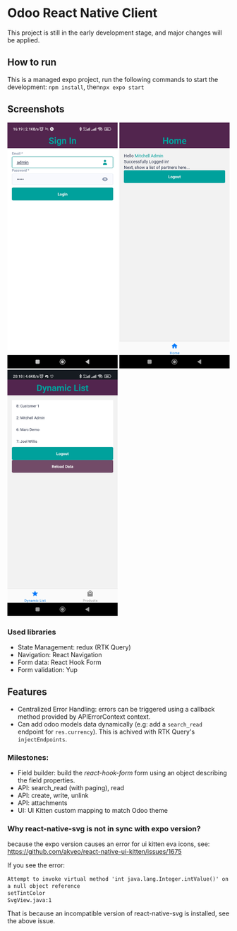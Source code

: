 # Odoo React Native Client
This project is still in the early development stage, and major changes will be applied.

## How to run
This is a managed expo project, run the following commands to start the development: `npm install`, then`npx expo start`

## Screenshots
<img alt="Login" src="docs/login.jpg" width="250"/>
<img alt="Home" src="docs/home.jpg" width="250"/>
<img alt="Dynamic List" src="docs/dynamic_list.jpg" width="250"/>

### Used libraries
* State Management: redux (RTK Query)
* Navigation: React Navigation
* Form data: React Hook Form
* Form validation: Yup

## Features
* Centralized Error Handling: errors can be triggered using a callback method provided by APIErrorContext context.
* Can add odoo models data dynamically (e.g: add a `search_read` endpoint for `res.currency`). This is achived with RTK Query's `injectEndpoints`.

### Milestones:
* Field builder: build the _react-hook-form_ form using an object describing the field properties.
* API: search_read (with paging), read
* API: create, write, unlink
* API: attachments
* UI: UI Kitten custom mapping to match Odoo theme


### Why react-native-svg is not in sync with expo version?
because the expo version causes an error for ui kitten eva icons, see: https://github.com/akveo/react-native-ui-kitten/issues/1675

If you see the error:
```
Attempt to invoke virtual method 'int java.lang.Integer.intValue()' on a null object reference
setTintColor
SvgView.java:1
```
That is because an incompatible version of react-native-svg is installed, see the above issue.
